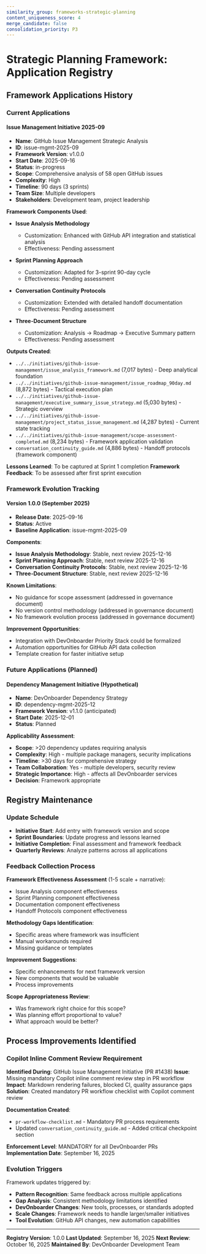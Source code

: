 ```yaml
---
similarity_group: frameworks-strategic-planning
content_uniqueness_score: 4
merge_candidate: false
consolidation_priority: P3
---
```

# Strategic Planning Framework: Application Registry

## Framework Applications History

### Current Applications

#### Issue Management Initiative 2025-09

- **Name**: GitHub Issue Management Strategic Analysis
- **ID**: issue-mgmt-2025-09
- **Framework Version**: v1.0.0
- **Start Date**: 2025-09-16
- **Status**: in-progress
- **Scope**: Comprehensive analysis of 58 open GitHub issues
- **Complexity**: High
- **Timeline**: 90 days (3 sprints)
- **Team Size**: Multiple developers
- **Stakeholders**: Development team, project leadership

**Framework Components Used**:

- **Issue Analysis Methodology**
    - Customization: Enhanced with GitHub API integration and statistical analysis
    - Effectiveness: Pending assessment

- **Sprint Planning Approach**
    - Customization: Adapted for 3-sprint 90-day cycle
    - Effectiveness: Pending assessment

- **Conversation Continuity Protocols**
    - Customization: Extended with detailed handoff documentation
    - Effectiveness: Pending assessment

- **Three-Document Structure**
    - Customization: Analysis → Roadmap → Executive Summary pattern
    - Effectiveness: Pending assessment

**Outputs Created**:

- `../../initiatives/github-issue-management/issue_analysis_framework.md` (7,017 bytes) - Deep analytical foundation
- `../../initiatives/github-issue-management/issue_roadmap_90day.md` (8,872 bytes) - Tactical execution plan
- `../../initiatives/github-issue-management/executive_summary_issue_strategy.md` (5,030 bytes) - Strategic overview
- `../../initiatives/github-issue-management/project_status_issue_management.md` (4,287 bytes) - Current state tracking
- `../../initiatives/github-issue-management/scope-assessment-completed.md` (8,234 bytes) - Framework application validation
- `conversation_continuity_guide.md` (4,886 bytes) - Handoff protocols (framework component)

**Lessons Learned**: To be captured at Sprint 1 completion
**Framework Feedback**: To be assessed after first sprint execution

### Framework Evolution Tracking

#### Version 1.0.0 (September 2025)

- **Release Date**: 2025-09-16
- **Status**: Active
- **Baseline Application**: issue-mgmt-2025-09

**Components**:

- **Issue Analysis Methodology**: Stable, next review 2025-12-16
- **Sprint Planning Approach**: Stable, next review 2025-12-16
- **Conversation Continuity Protocols**: Stable, next review 2025-12-16
- **Three-Document Structure**: Stable, next review 2025-12-16

**Known Limitations**:

- No guidance for scope assessment (addressed in governance document)
- No version control methodology (addressed in governance document)
- No framework evolution process (addressed in governance document)

**Improvement Opportunities**:

- Integration with DevOnboarder Priority Stack could be formalized
- Automation opportunities for GitHub API data collection
- Template creation for faster initiative setup

### Future Applications (Planned)

#### Dependency Management Initiative (Hypothetical)

- **Name**: DevOnboarder Dependency Strategy
- **ID**: dependency-mgmt-2025-12
- **Framework Version**: v1.1.0 (anticipated)
- **Start Date**: 2025-12-01
- **Status**: Planned

**Applicability Assessment**:

- **Scope**: >20 dependency updates requiring analysis
- **Complexity**: High - multiple package managers, security implications
- **Timeline**: >30 days for comprehensive strategy
- **Team Collaboration**: Yes - multiple developers, security review
- **Strategic Importance**: High - affects all DevOnboarder services
- **Decision**: Framework appropriate

## Registry Maintenance

### Update Schedule

- **Initiative Start**: Add entry with framework version and scope
- **Sprint Boundaries**: Update progress and lessons learned
- **Initiative Completion**: Final assessment and framework feedback
- **Quarterly Reviews**: Analyze patterns across all applications

### Feedback Collection Process

**Framework Effectiveness Assessment** (1-5 scale + narrative):

- Issue Analysis component effectiveness
- Sprint Planning component effectiveness
- Documentation component effectiveness
- Handoff Protocols component effectiveness

**Methodology Gaps Identification**:

- Specific areas where framework was insufficient
- Manual workarounds required
- Missing guidance or templates

**Improvement Suggestions**:

- Specific enhancements for next framework version
- New components that would be valuable
- Process improvements

**Scope Appropriateness Review**:

- Was framework right choice for this scope?
- Was planning effort proportional to value?
- What approach would be better?

## Process Improvements Identified

### **Copilot Inline Comment Review Requirement**

**Identified During**: GitHub Issue Management Initiative (PR #1438)
**Issue**: Missing mandatory Copilot inline comment review step in PR workflow
**Impact**: Markdown rendering failures, blocked CI, quality assurance gaps
**Solution**: Created mandatory PR workflow checklist with Copilot comment review

**Documentation Created**:

- `pr-workflow-checklist.md` - Mandatory PR process requirements
- Updated `conversation_continuity_guide.md` - Added critical checkpoint section

**Enforcement Level**: MANDATORY for all DevOnboarder PRs
**Implementation Date**: September 16, 2025

### Evolution Triggers

Framework updates triggered by:

- **Pattern Recognition**: Same feedback across multiple applications
- **Gap Analysis**: Consistent methodology limitations identified
- **DevOnboarder Changes**: New tools, processes, or standards adopted
- **Scale Changes**: Framework needs to handle larger/smaller initiatives
- **Tool Evolution**: GitHub API changes, new automation capabilities

---

**Registry Version**: 1.0.0
**Last Updated**: September 16, 2025
**Next Review**: October 16, 2025
**Maintained By**: DevOnboarder Development Team
